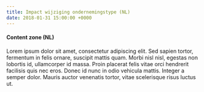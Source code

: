 ```yaml
---
title: Impact wijziging ondernemingstype (NL)
date: 2018-01-31 15:00:00 +0000
---
```

#### Content zone (NL)

Lorem ipsum dolor sit amet, consectetur adipiscing elit. Sed sapien tortor, fermentum in felis ornare, suscipit mattis quam. Morbi nisl nisl, egestas non lobortis id, ullamcorper id massa. Proin placerat felis vitae orci hendrerit facilisis quis nec eros. Donec id nunc in odio vehicula mattis. Integer a semper dolor. Mauris auctor venenatis tortor, vitae scelerisque risus luctus ut.